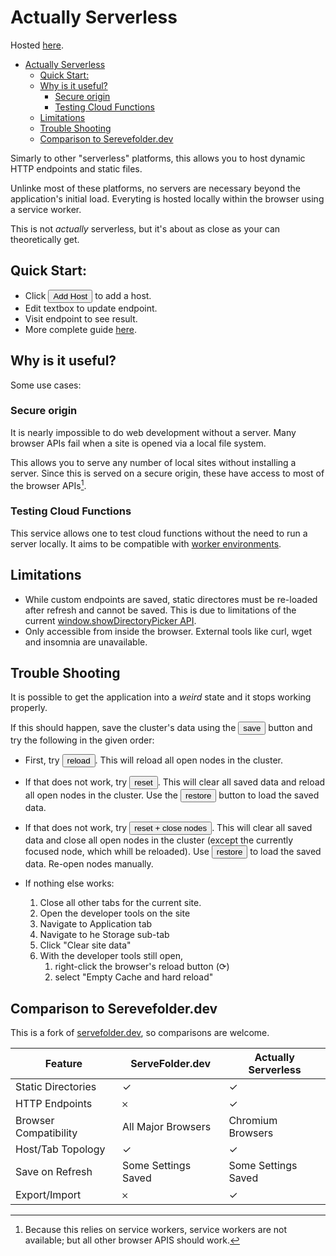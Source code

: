 # Actually Serverless

Hosted <a href="https://johnhenry.github.io/actually-serverless" target="_blank">here</a>.

- [Actually Serverless](#actually-serverless)
  - [Quick Start:](#quick-start)
  - [Why is it useful?](#why-is-it-useful)
    - [Secure origin](#secure-origin)
    - [Testing Cloud Functions](#testing-cloud-functions)
  - [Limitations](#limitations)
  - [Trouble Shooting](#trouble-shooting)
  - [Comparison to Serevefolder.dev](#comparison-to-serevefolderdev)

Simarly to other "serverless" platforms, this allows you to host dynamic HTTP endpoints and static files.

Unlinke most of these platforms, no servers are necessary beyond the application's initial load. Everyting is hosted locally within the browser using a service worker.

This is not _actually_ serverless, but it's about as close as your can theoretically get.

## Quick Start:

- Click <button>Add Host</button> to add a host.
- Edit textbox to update endpoint.
- Visit endpoint to see result.
- More complete guide [here](./USAGE.md).

## Why is it useful?

Some use cases:

### Secure origin

It is nearly impossible to do web development without a server.
Many browser APIs fail when a site is opened via a local file system.

This allows you to serve any number of local sites without installing a server.
Since this is served on a secure origin, these have access to most of the browser APIs[^1].

[^1]: Because this relies on service workers, service workers are not available; but all other browser APIS should work.

### Testing Cloud Functions

This service allows one to test cloud functions without the need to run a server locally. It aims to be compatible with [worker environments](https://workers.js.org/).

## Limitations

- While custom endpoints are saved, static directores must be re-loaded after refresh and cannot be saved. This is due to limitations of the current [window.showDirectoryPicker API](https://developer.mozilla.org/en-US/docs/Web/API/Window/showDirectoryPicker).
- Only accessible from inside the browser. External tools like curl, wget and insomnia are unavailable.

## Trouble Shooting

It is possible to get the application into a _weird_ state and it stops working properly.

If this should happen, save the cluster's data using the <button>save</button> button and try the following in the given order:

- First, try <button>reload</button>. This will reload all open nodes in the cluster.

- If that does not work, try <button>reset</button>. This will clear all saved data and reload all open nodes in the cluster. Use the <button>restore</button> button to load the saved data.

- If that does not work, try <button>reset + close nodes</button>. This will clear all saved data and close all open nodes in the cluster (except the currently focused node, which whill be reloaded). Use <button>restore</button> to load the saved data. Re-open nodes manually.

- If nothing else works:
  1. Close all other tabs for the current site.
  2. Open the developer tools on the site
  3. Navigate to Application tab
  4. Navigate to he Storage sub-tab
  5. Click "Clear site data"
  6. With the developer tools still open,
     1. right-click the browser's reload button (⟳)
     2. select "Empty Cache and hard reload"

## Comparison to Serevefolder.dev

This is a fork of <a href="https://github.com/AshleyScirra/servefolder.dev" target="_blank" >servefolder.dev</a>, so comparisons are welcome.

| Feature               | ServeFolder.dev     | Actually Serverless |
| --------------------- | ------------------- | ------------------- |
| Static Directories    | ✓                   | ✓                   |
| HTTP Endpoints        | 𐄂                   | ✓                   |
| Browser Compatibility | All Major Browsers  | Chromium Browsers   |
| Host/Tab Topology     | ✓                   | ✓                   |
| Save on Refresh       | Some Settings Saved | Some Settings Saved |
| Export/Import         | 𐄂                   | ✓                   |
